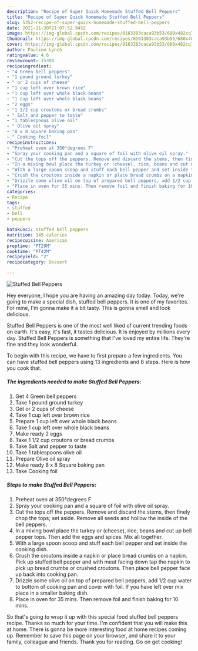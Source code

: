 ```yaml
---
description: "Recipe of Super Quick Homemade Stuffed Bell Peppers"
title: "Recipe of Super Quick Homemade Stuffed Bell Peppers"
slug: 5352-recipe-of-super-quick-homemade-stuffed-bell-peppers
date: 2021-11-30T21:07:52.945Z
image: https://img-global.cpcdn.com/recipes/0163383caca93b53/680x482cq70/stuffed-bell-peppers-recipe-main-photo.jpg
thumbnail: https://img-global.cpcdn.com/recipes/0163383caca93b53/680x482cq70/stuffed-bell-peppers-recipe-main-photo.jpg
cover: https://img-global.cpcdn.com/recipes/0163383caca93b53/680x482cq70/stuffed-bell-peppers-recipe-main-photo.jpg
author: Pauline Lynch
ratingvalue: 4.6
reviewcount: 15308
recipeingredient:
- "4 Green bell peppers"
- "1 pound ground turkey"
- " or 2 cups of cheese"
- "1 cup left over brown rice"
- "1 cup left over whole black beans"
- "1 cup left over whole black beans"
- "2 eggs"
- "1 1/2 cup croutons or bread crumbs"
- " Salt and pepper to taste"
- "1 tablespoons olive oil"
- " Olive oil spray"
- "8 x 8 Square baking pan"
- " Cooking foil"
recipeinstructions:
- "Preheat oven at 350°degrees F"
- "Spray your cooking pan and a square of foil with olive oil spray."
- "Cut the tops off the peppers. Remove and discard the stems, then finely chop the tops; set aside. Remove all seeds and hollow the inside of the bell peppers."
- "In a mixing bowl place the turkey or (cheese), rice, beans and cut up bell pepper tops. Then add the eggs and spices. Mix all together."
- "With a large spoon scoop and stuff each bell pepper and set inside the cooking dish."
- "Crush the croutons inside a napkin or place bread crumbs on a napkin. Pick up stuffed bell pepper and with meat facing down tap the napkin to pick up bread crumbs or crushed croutons. Then place bell pepper face up back into cooking pan."
- "Drizzle some olive oil on top of prepared bell peppers, add 1/2 cup water to bottom of cooking pan and cover with foil. If you have left over mix place in a smaller baking dish."
- "Place in oven for 35 mins. Then remove foil and finish baking for 10 mins."
categories:
- Recipe
tags:
- stuffed
- bell
- peppers

katakunci: stuffed bell peppers 
nutrition: 145 calories
recipecuisine: American
preptime: "PT29M"
cooktime: "PT42M"
recipeyield: "2"
recipecategory: Dessert

---
```



![Stuffed Bell Peppers](https://img-global.cpcdn.com/recipes/0163383caca93b53/680x482cq70/stuffed-bell-peppers-recipe-main-photo.jpg)

Hey everyone, I hope you are having an amazing day today. Today, we're going to make a special dish, stuffed bell peppers. It is one of my favorites. For mine, I'm gonna make it a bit tasty. This is gonna smell and look delicious.



Stuffed Bell Peppers is one of the most well liked of current trending foods on earth. It's easy, it's fast, it tastes delicious. It is enjoyed by millions every day. Stuffed Bell Peppers is something that I've loved my entire life. They're fine and they look wonderful.


To begin with this recipe, we have to first prepare a few ingredients. You can have stuffed bell peppers using 13 ingredients and 8 steps. Here is how you cook that.

<!--inarticleads1-->

##### The ingredients needed to make Stuffed Bell Peppers:

1. Get 4 Green bell peppers
1. Take 1 pound ground turkey
1. Get  or 2 cups of cheese
1. Take 1 cup left over brown rice
1. Prepare 1 cup left over whole black beans
1. Take 1 cup left over whole black beans
1. Make ready 2 eggs
1. Take 1 1/2 cup croutons or bread crumbs
1. Take  Salt and pepper to taste
1. Take 1 tablespoons olive oil
1. Prepare  Olive oil spray
1. Make ready 8 x 8 Square baking pan
1. Take  Cooking foil




<!--inarticleads2-->

##### Steps to make Stuffed Bell Peppers:

1. Preheat oven at 350°degrees F
1. Spray your cooking pan and a square of foil with olive oil spray.
1. Cut the tops off the peppers. Remove and discard the stems, then finely chop the tops; set aside. Remove all seeds and hollow the inside of the bell peppers.
1. In a mixing bowl place the turkey or (cheese), rice, beans and cut up bell pepper tops. Then add the eggs and spices. Mix all together.
1. With a large spoon scoop and stuff each bell pepper and set inside the cooking dish.
1. Crush the croutons inside a napkin or place bread crumbs on a napkin. Pick up stuffed bell pepper and with meat facing down tap the napkin to pick up bread crumbs or crushed croutons. Then place bell pepper face up back into cooking pan.
1. Drizzle some olive oil on top of prepared bell peppers, add 1/2 cup water to bottom of cooking pan and cover with foil. If you have left over mix place in a smaller baking dish.
1. Place in oven for 35 mins. Then remove foil and finish baking for 10 mins.




So that's going to wrap it up with this special food stuffed bell peppers recipe. Thanks so much for your time. I'm confident that you will make this at home. There is gonna be more interesting food at home recipes coming up. Remember to save this page on your browser, and share it to your family, colleague and friends. Thank you for reading. Go on get cooking!
